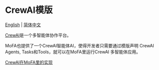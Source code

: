 # CrewAI模版

[English](crewai_template.md) | [简体中文](crewai_template_cn.md)

[CrewAI](https://crewai.com)是一个多智能体协作平台。

MoFA也提供了一个CrewAI智能体AI，使得开发者只需要通过模版声明 CrewAI Agents, Tasks和Tools，就可以在MoFA里运行CrewAI 多智能体应用。

[CrewAI在MoFA里的实现](../../mofa/agent_templates/reasoner_with_crewai/README.md)
